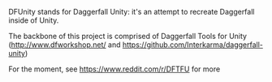 DFUnity stands for Daggerfall Unity: it's an attempt to recreate Daggerfall inside of Unity. 

The backbone of this project is comprised of Daggerfall Tools for Unity (http://www.dfworkshop.net/ and https://github.com/Interkarma/daggerfall-unity)

For the moment, see https://www.reddit.com/r/DFTFU for more
